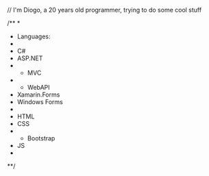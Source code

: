 // I'm Diogo, a 20 years old programmer, trying to do some cool stuff

/**
*
* Languages:
* 
* C#
* ASP.NET
*    - MVC
*    - WebAPI
* Xamarin.Forms
* Windows Forms
*
* HTML
* CSS
*    - Bootstrap
* JS
*
**/
